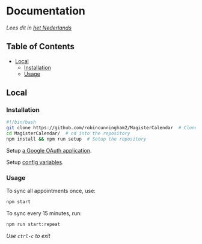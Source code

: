 # Documentation

_Lees dit in [het Nederlands](../nl-NL/README.md)_

## Table of Contents

* [Local](#local)
    * [Installation](#installation)
    * [Usage](#usage)

## Local

### Installation

```bash
#!/bin/bash
git clone https://github.com/robincunningham2/MagisterCalendar  # Clone the repository
cd MagisterCalendar/  # cd into the repository
npm install && npm run setup  # Setup the repository
```

Setup [a Google OAuth application](Create-an-OAuth-Application.md).

Setup [config variables](Config-Variables.md).

### Usage

To sync all appointments once, use:

```bash
npm start
```

To sync every 15 minutes, run:

```bash
npm run start:repeat
```

_Use `ctrl-c` to exit_

